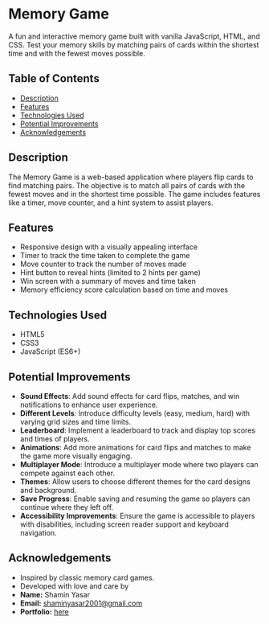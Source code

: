 # Memory Game

A fun and interactive memory game built with vanilla JavaScript, HTML, and CSS. Test your memory skills by matching pairs of cards within the shortest time and with the fewest moves possible.

## Table of Contents

- [Description](#description)
- [Features](#features)
- [Technologies Used](#technologies-used)
- [Potential Improvements](#potential-improvements)
- [Acknowledgements](#acknowledgements)

## Description

The Memory Game is a web-based application where players flip cards to find matching pairs. The objective is to match all pairs of cards with the fewest moves and in the shortest time possible. The game includes features like a timer, move counter, and a hint system to assist players.

## Features

- Responsive design with a visually appealing interface
- Timer to track the time taken to complete the game
- Move counter to track the number of moves made
- Hint button to reveal hints (limited to 2 hints per game)
- Win screen with a summary of moves and time taken
- Memory efficiency score calculation based on time and moves

## Technologies Used

- HTML5
- CSS3
- JavaScript (ES6+)

## Potential Improvements

- **Sound Effects**: Add sound effects for card flips, matches, and win notifications to enhance user experience.
- **Different Levels**: Introduce difficulty levels (easy, medium, hard) with varying grid sizes and time limits.
- **Leaderboard**: Implement a leaderboard to track and display top scores and times of players.
- **Animations**: Add more animations for card flips and matches to make the game more visually engaging.
- **Multiplayer Mode**: Introduce a multiplayer mode where two players can compete against each other.
- **Themes**: Allow users to choose different themes for the card designs and background.
- **Save Progress**: Enable saving and resuming the game so players can continue where they left off.
- **Accessibility Improvements**: Ensure the game is accessible to players with disabilities, including screen reader support and keyboard navigation.

## Acknowledgements

- Inspired by classic memory card games.
- Developed with love and care by
- **Name:** Shamin Yasar
- **Email:** shaminyasar2001@gmail.com
- **Portfolio:** [here](https://shamin-portfolio.netlify.app/)

